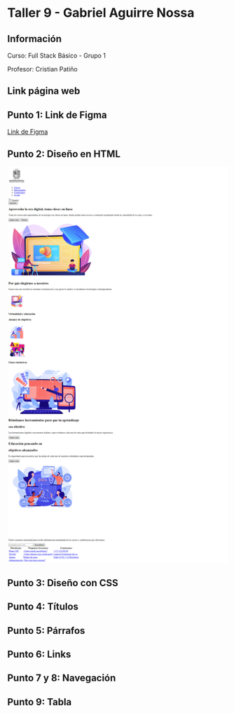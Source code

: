 <h1>Taller 9 - Gabriel Aguirre Nossa</h1>

<h2>Información</h2>
<p>Curso: Full Stack Básico - Grupo 1</p>
<p>Profesor: Cristian Patiño</p>

<h2>Link página web</h2>


<h2>Punto 1: Link de Figma</h2>
<a href="https://www.figma.com/file/8H88UKvKIUAk0Bnzm4hc7e/Gabriel-Aguirre-Nossa?type=design&node-id=0%3A1&mode=design&t=nCamfdtU2Nl5HlKk-1">Link de Figma</a>

<h2>Punto 2: Diseño en HTML</h2>
<img src="./public/images/punto-2.png" alt="punto 2">

<h2>Punto 3: Diseño con CSS</h2>

<h2>Punto 4: Títulos</h2>

<h2>Punto 5: Párrafos</h2>

<h2>Punto 6: Links</h2>

<h2>Punto 7 y 8: Navegación</h2>

<h2>Punto 9: Tabla</h2>